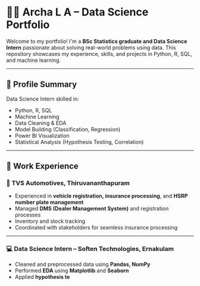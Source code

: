 
# 👩‍💻 Archa L A – Data Science Portfolio

Welcome to my portfolio! I'm a **BSc Statistics graduate and Data Science Intern** passionate about solving real-world problems using data. This repository showcases my experience, skills, and projects in Python, R, SQL, and machine learning.

---

## 📌 Profile Summary

Data Science Intern skilled in:
- Python, R, SQL
- Machine Learning
- Data Cleaning & EDA
- Model Building (Classification, Regression)
- Power BI Visualization
- Statistical Analysis (Hypothesis Testing, Correlation)

---

## 💼 Work Experience

### 📍 **TVS Automotives, Thiruvananthapuram**
- Experienced in **vehicle registration, insurance processing**, and **HSRP number plate management**
- Managed **DMS (Dealer Management System)** and registration processes
- Inventory and stock tracking
- Coordinated with stakeholders for seamless insurance processing

---

### 💻 **Data Science Intern – Soften Technologies, Ernakulam**
- Cleaned and preprocessed data using **Pandas, NumPy**
- Performed **EDA** using **Matplotlib** and **Seaborn**
- Applied **hypothesis te**
